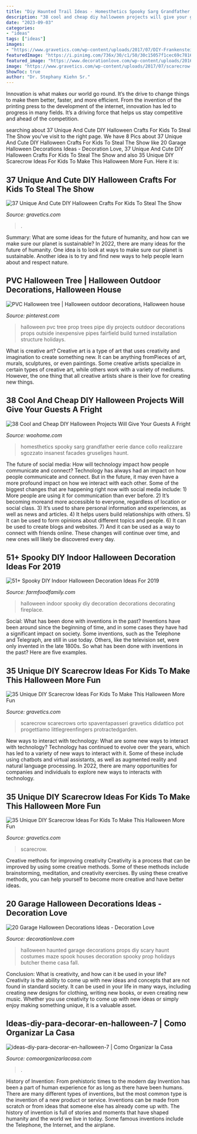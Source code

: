 ```yaml
---
title: "Diy Haunted Trail Ideas - Homesthetics Spooky Sarg Grandfather Eerie Dance Collo Realizzare Sgozzato Insanest Facades Gruseliges Haunt"
description: "38 cool and cheap diy halloween projects will give your guests a fright"
date: "2023-09-03"
categories:
- "ideas"
tags: ["ideas"]
images:
- "https://www.gravetics.com/wp-content/uploads/2017/07/DIY-Frankenstein-Marshmallows-halloween.jpg"
featuredImage: "https://i.pinimg.com/736x/30/c1/50/30c15057f1cec69c78160295f0946354--halloween-trees-halloween-prop.jpg"
featured_image: "https://www.decorationlove.com/wp-content/uploads/2016/05/Haunted-Garage-Halloween-Decorations-Ideas.jpg"
image: "https://www.gravetics.com/wp-content/uploads/2017/07/scarecrow-friends.jpg"
ShowToc: true
author: "Dr. Stephany Kiehn Sr."
---
```



Innovation is what makes our world go round. It’s the drive to change things to make them better, faster, and more efficient. From the invention of the printing press to the development of the internet, innovation has led to progress in many fields. It’s a driving force that helps us stay competitive and ahead of the competition.

	

		
searching about 37 Unique And Cute DIY Halloween Crafts For Kids To Steal The Show you've visit to the right page. We have 8 Pics about 37 Unique And Cute DIY Halloween Crafts For Kids To Steal The Show like 20 Garage Halloween Decorations Ideas - Decoration Love, 37 Unique And Cute DIY Halloween Crafts For Kids To Steal The Show and also 35 Unique DIY Scarecrow Ideas For Kids To Make This Halloween More Fun. Here it is:
		
    
## 37 Unique And Cute DIY Halloween Crafts For Kids To Steal The Show

<img loading=lazy src="https://www.gravetics.com/wp-content/uploads/2017/07/DIY-Frankenstein-Marshmallows-halloween.jpg" onerror="this.onerror=null;this.src='https://tse1.mm.bing.net/th?id=OIP.Ooj45e6SSSbmtGExALmi0AHaY7&amp;pid=15.1';" alt="37 Unique And Cute DIY Halloween Crafts For Kids To Steal The Show">

_Source: gravetics.com_

>. 

	

Summary: What are some ideas for the future of humanity, and how can we make sure our planet is sustainable?
In 2022, there are many ideas for the future of humanity. One idea is to look at ways to make sure our planet is sustainable. Another idea is to try and find new ways to help people learn about and respect nature.

    
## PVC Halloween Tree | Halloween Outdoor Decorations, Halloween House

<img loading=lazy src="https://i.pinimg.com/736x/30/c1/50/30c15057f1cec69c78160295f0946354--halloween-trees-halloween-prop.jpg" onerror="this.onerror=null;this.src='https://tse4.mm.bing.net/th?id=OIP.1NIk_9Oij3TdT-7d__9CeAHaJ4&amp;pid=15.1';" alt="PVC Halloween tree | Halloween outdoor decorations, Halloween house">

_Source: pinterest.com_

>halloween pvc tree prop trees pipe diy projects outdoor decorations props outside inexpensive pipes fairfield build turned installation structure holidays. 

	

What is creative art?
Creative art is a type of art that uses creativity and imagination to create something new. It can be anything fromPieces of art, murals, sculptures, or even paintings. Some creative artists specialize in certain types of creative art, while others work with a variety of mediums. However, the one thing that all creative artists share is their love for creating new things.

    
## 38 Cool And Cheap DIY Halloween Projects Will Give Your Guests A Fright

<img loading=lazy src="https://www.woohome.com/wp-content/uploads/2017/10/16-cheap-cardboard-coffin.jpg" onerror="this.onerror=null;this.src='https://tse2.mm.bing.net/th?id=OIP.avAbEwqgg2WONI0HlCP-ngHaJ4&amp;pid=15.1';" alt="38 Cool and Cheap DIY Halloween Projects Will Give Your Guests A Fright">

_Source: woohome.com_

>homesthetics spooky sarg grandfather eerie dance collo realizzare sgozzato insanest facades gruseliges haunt. 

	

The future of social media: How will technology impact how people communicate and connect?
Technology has always had an impact on how people communicate and connect. But in the future, it may even have a more profound impact on how we interact with each other. Some of the biggest changes that are happening right now with social media include: 1) More people are using it for communication than ever before. 2) It’s becoming moreand more accessible to everyone, regardless of location or social class. 3) It’s used to share personal information and experiences, as well as news and articles. 4) It helps users build relationships with others. 5) It can be used to form opinions about different topics and people. 6) It can be used to create blogs and websites. 7) And it can be used as a way to connect with friends online. These changes will continue over time, and new ones will likely be discovered every day.

    
## 51+ Spooky DIY Indoor Halloween Decoration Ideas For 2019

<img loading=lazy src="https://i2.wp.com/farmfoodfamily.com/wp-content/uploads/2018/08/01-indoor-halloween-decorations-ideas-farmfoodfamily.com_.jpg?resize=960%2C1529&amp;ssl=1" onerror="this.onerror=null;this.src='https://tse3.mm.bing.net/th?id=OIP.vPiTGJsI8S0BJyAOrojErwHaLy&amp;pid=15.1';" alt="51+ Spooky DIY Indoor Halloween Decoration Ideas For 2019">

_Source: farmfoodfamily.com_

>halloween indoor spooky diy decoration decorations decorating fireplace. 

	

Social: What has been done with inventions in the past?
Inventions have been around since the beginning of time, and in some cases they have had a significant impact on society. Some inventions, such as the Telephone and Telegraph, are still in use today. Others, like the television set, were only invented in the late 1800s. So what has been done with inventions in the past? Here are five examples.

    
## 35 Unique DIY Scarecrow Ideas For Kids To Make This Halloween More Fun

<img loading=lazy src="https://www.gravetics.com/wp-content/uploads/2017/07/Mini-scarecrow.jpg" onerror="this.onerror=null;this.src='https://tse3.mm.bing.net/th?id=OIP.WYKo9y7SQ139Z__rYSN9HgHaLN&amp;pid=15.1';" alt="35 Unique DIY Scarecrow Ideas For Kids To Make This Halloween More Fun">

_Source: gravetics.com_

>scarecrow scarecrows orto spaventapasseri gravetics didattico pot progettiamo littlegreenfingers protractedgarden. 

	

New ways to interact with technology: What are some new ways to interact with technology?
Technology has continued to evolve over the years, which has led to a variety of new ways to interact with it. Some of these include using chatbots and virtual assistants, as well as augmented reality and natural language processing. In 2022, there are many opportunities for companies and individuals to explore new ways to interacts with technology.

    
## 35 Unique DIY Scarecrow Ideas For Kids To Make This Halloween More Fun

<img loading=lazy src="https://www.gravetics.com/wp-content/uploads/2017/07/scarecrow-friends.jpg" onerror="this.onerror=null;this.src='https://tse2.mm.bing.net/th?id=OIP.oz8B3hzw0bb9uOQXpLiKpQHaLD&amp;pid=15.1';" alt="35 Unique DIY Scarecrow Ideas For Kids To Make This Halloween More Fun">

_Source: gravetics.com_

>scarecrow. 

	

Creative methods for improving creativity
Creativity is a process that can be improved by using some creative methods. Some of these methods include brainstorming, meditation, and creativity exercises. By using these creative methods, you can help yourself to become more creative and have better ideas.

    
## 20 Garage Halloween Decorations Ideas - Decoration Love

<img loading=lazy src="https://www.decorationlove.com/wp-content/uploads/2016/05/Haunted-Garage-Halloween-Decorations-Ideas.jpg" onerror="this.onerror=null;this.src='https://tse1.mm.bing.net/th?id=OIP._wmRQuklUmO3eAt9bR64AwHaLH&amp;pid=15.1';" alt="20 Garage Halloween Decorations Ideas - Decoration Love">

_Source: decorationlove.com_

>halloween haunted garage decorations props diy scary haunt costumes maze spook houses decoration spooky prop holidays butcher theme casa fall. 

	

Conclusion: What is creativity, and how can it be used in your life?
Creativity is the ability to come up with new ideas and concepts that are not found in standard society. It can be used in your life in many ways, including creating new designs for clothing, writing new books, or even creating new music. Whether you use creativity to come up with new ideas or simply enjoy making something unique, it is a valuable asset.

    
## Ideas-diy-para-decorar-en-halloween-7 | Como Organizar La Casa

<img loading=lazy src="https://comoorganizarlacasa.com/wp-content/uploads/2016/09/Ideas-DIY-para-decorar-en-halloween-7.jpg" onerror="this.onerror=null;this.src='https://tse3.mm.bing.net/th?id=OIP.NGn-YK3dt-ht_537tasP_AHaKj&amp;pid=15.1';" alt="ideas-diy-para-decorar-en-halloween-7 | Como Organizar la Casa">

_Source: comoorganizarlacasa.com_

>. 

	

History of Invention: From prehistoric times to the modern day
Invention has been a part of human experience for as long as there have been humans. There are many different types of inventions, but the most common type is the invention of a new product or service. Inventions can be made from scratch or from ideas that someone else has already come up with. The history of invention is full of stories and moments that have shaped humanity and the world we live in today. Some famous inventions include the Telephone, the Internet, and the airplane.

